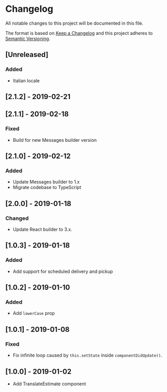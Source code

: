 # Changelog

All notable changes to this project will be documented in this file.

The format is based on [Keep a Changelog](http://keepachangelog.com/en/1.0.0/)
and this project adheres to [Semantic Versioning](http://semver.org/spec/v2.0.0.html).

## [Unreleased]
### Added
- Italian locale

## [2.1.2] - 2019-02-21

## [2.1.1] - 2019-02-18
### Fixed
- Build for new Messages builder version

## [2.1.0] - 2019-02-12
### Added
- Update Messages builder to 1.x
- Migrate codebase to TypeScript

## [2.0.0] - 2019-01-18
### Changed
- Update React builder to 3.x.

## [1.0.3] - 2019-01-18

### Added

- Add support for scheduled delivery and pickup

## [1.0.2] - 2019-01-10

### Added

- Add `lowerCase` prop

## [1.0.1] - 2019-01-08

### Fixed

- Fix infinite loop caused by `this.setState` inside `componentDidUpdate()`.

## [1.0.0] - 2019-01-02

- Add TranslateEstimate component
